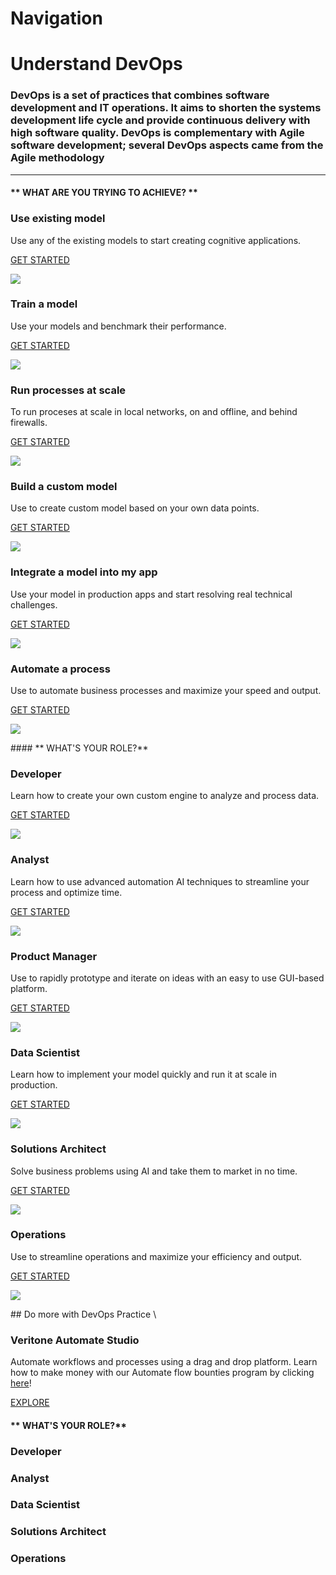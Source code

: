 # Navigation
# Understand DevOps
### DevOps is a set of practices that combines software development and IT operations. It aims to shorten the systems development life cycle and provide continuous delivery with high software quality. DevOps is complementary with Agile software development; several DevOps aspects came from the Agile methodology
* * * * *
<!-- tabs:start -->


#### ** WHAT ARE YOU TRYING TO ACHIEVE? **

### Use existing model

Use any of the existing models to start creating cognitive applications.

[GET STARTED](markdown.md#text)

![](https://avatars3.githubusercontent.com/u/6934985?s=200&v=4)

### Train a model

Use your models and benchmark their performance.

[GET STARTED](/#/quick-start?id=local-preview)

![](https://avatars3.githubusercontent.com/u/6934985?s=200&v=4)

### Run processes at scale

To run proceses at scale in local networks, on and offline,
and behind firewalls.

[GET STARTED](/#/quick-start?id=hosting)

![](https://avatars3.githubusercontent.com/u/6934985?s=200&v=4)

### Build a custom model

Use to create custom model based on your own data points.

[GET STARTED](/#/themes?id=defaults)

![](https://avatars3.githubusercontent.com/u/6934985?s=200&v=4)

### Integrate a model into my app

Use your model in production apps and start resolving real technical
challenges.

[GET STARTED](/#/developer/applications/app-tutorial/)

![](https://avatars3.githubusercontent.com/u/6934985?s=200&v=4)

### Automate a process

Use to automate business processes and maximize your speed and
output.

[GET STARTED](/#/automate-studio/)

![](https://avatars3.githubusercontent.com/u/6934985?s=200&v=4)

\#\#\#\# \*\* WHAT'S YOUR ROLE?\*\*

### Developer

Learn how to create your own custom engine to analyze and process data.

[GET STARTED](/#/quickstart/engine-developer/)

![](https://avatars3.githubusercontent.com/u/6934985?s=200&v=4)

### Analyst

Learn how to use advanced automation AI techniques to streamline your
process and optimize time.

[GET STARTED](/#/quickstart/ml-explorer/)

![](https://avatars3.githubusercontent.com/u/6934985?s=200&v=4)

### Product Manager

Use to rapidly prototype and iterate on ideas with an easy to use
GUI-based platform.

[GET STARTED](/#/automate-studio/)

![](https://avatars3.githubusercontent.com/u/6934985?s=200&v=4)

### Data Scientist

Learn how to implement your model quickly and run it at scale in
production.

[GET STARTED](/#/developer/engines/)

![](https://avatars3.githubusercontent.com/u/6934985?s=200&v=4)

### Solutions Architect

Solve business problems using AI and take them to market in no time.

[GET STARTED](/#/quickstart/ml-integrator/)

![](https://avatars3.githubusercontent.com/u/6934985?s=200&v=4)

### Operations

Use to streamline operations and maximize your efficiency and
output.

[GET STARTED](/#/automate-studio/)

![](https://github.com/sachipanda/docs/blob/main/docs/assets/img/Teams.svg)

\#\# Do more with DevOps Practice \

### Veritone Automate Studio

Automate workflows and processes using a drag and drop platform. Learn
how to make money with our Automate flow bounties program by clicking
[here](/#/automate-studio/flow-bounties/README)!

[EXPLORE](/#/automate-studio/)

#### ** WHAT'S YOUR ROLE?**
 ### Developer
 ### Analyst
 ### Data Scientist
 ### Solutions Architect
 ### Operations 


<!-- tabs:end -->

